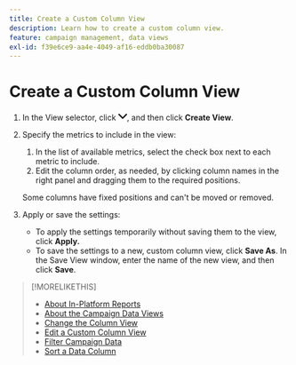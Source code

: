 ```yaml
---
title: Create a Custom Column View
description: Learn how to create a custom column view.
feature: campaign management, data views
exl-id: f39e6ce9-aa4e-4049-af16-eddb0ba30087
---
```

# Create a Custom Column View

1. In the View selector, click ![down arrow](/help/dsp/assets/chevron-down.png), and then click **Create View**.

1. Specify the metrics to include in the view:
    1. In the list of available metrics, select the check box next to each metric to include.
    1. Edit the column order, as needed, by clicking column names in the right panel and dragging them to the required positions.

   Some columns have fixed positions and can't be moved or removed.

1. Apply or save the settings:

    * To apply the settings temporarily without saving them to the view, click **Apply.**
    * To save the settings to a new, custom column view, click **Save As**. In the Save View window, enter the name of the new view, and then click **Save**.

>[!MORELIKETHIS]
>
>* [About In-Platform Reports](campaign-reports-about.md)
>* [About the Campaign Data Views](campaign-data-views-about.md)
>* [Change the Column View](column-view-change.md)
>* [Edit a Custom Column View](column-view-edit.md)
>* [Filter Campaign Data](campaign-data-filter.md)
>* [Sort a Data Column](campaign-data-sort.md)
